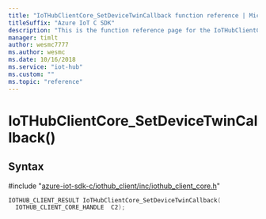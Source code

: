 ```yaml
---                             
title: "IoTHubClientCore_SetDeviceTwinCallback function reference | Microsoft Docs" 
titleSuffix: "Azure IoT C SDK"            
description: "This is the function reference page for the IoTHubClientCore_SetDeviceTwinCallback() function in the Azure IoT C SDK. This SDK is used with Azure IoT Hub and Azure IoT Hub Device Provisioning Service"            
manager: timlt                 
author: wesmc7777              
ms.author: wesmc               
ms.date: 10/16/2018                    
ms.service: "iot-hub"             
ms.custom: ""                
ms.topic: "reference"        
---                            
```


# IoTHubClientCore_SetDeviceTwinCallback()

## Syntax

\#include "[azure-iot-sdk-c/iothub_client/inc/iothub_client_core.h](../iothub-client-core-h.md)"  
```C
IOTHUB_CLIENT_RESULT IoTHubClientCore_SetDeviceTwinCallback(
  IOTHUB_CLIENT_CORE_HANDLE  C2);
```

